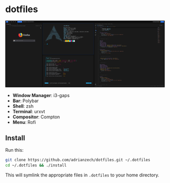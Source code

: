 # dotfiles

![Screenshot](https://raw.githubusercontent.com/adrianzech/dotfiles/master/screenshots/main.png)

- **Window Manager**: i3-gaps
- **Bar**: Polybar
- **Shell**: zsh
- **Terminal**: urxvt
- **Compositor**: Compton
- **Menu**: Rofi

## Install

Run this:

```sh
git clone https://github.com/adrianzech/dotfiles.git ~/.dotfiles
cd ~/.dotfiles && ./install
```

This will symlink the appropriate files in `.dotfiles` to your home directory.